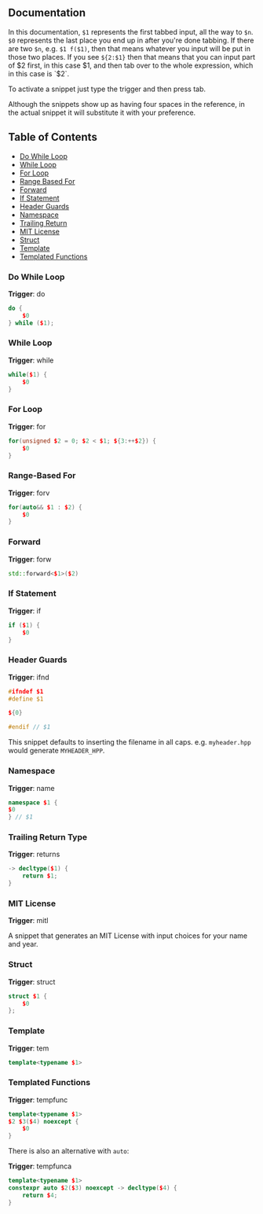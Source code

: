## Documentation

In this documentation, `$1` represents the first tabbed input, all the way to `$n`. `$0` represents the last place you end up in after you're done tabbing. If there are two `$n`, e.g. `$1 f($1)`, then that means whatever you input will be put in those two places. If you see `${2:$1}` then that means that you can input part of $2 first, in this case $1, and then tab over to the whole expression, which in this case is `$2`.

To activate a snippet just type the trigger and then press tab.

Although the snippets show up as having four spaces in the reference, in the actual snippet it will substitute it with
your preference.

## Table of Contents

- [Do While Loop](#do-while-loop)
- [While Loop](#while-loop)
- [For Loop](#for-loop)
- [Range Based For](#range-based-for)
- [Forward](#forward)
- [If Statement](#if-statement)
- [Header Guards](#header-guards)
- [Namespace](#namespace)
- [Trailing Return](#trailing-return-type)
- [MIT License](#mit-license)
- [Struct](#struct)
- [Template](#template)
- [Templated Functions](#templated-functions)


### Do While Loop

**Trigger**: do

```cpp
do {
    $0
} while ($1);
```

### While Loop

**Trigger**: while

```cpp
while($1) {
    $0
}
```

### For Loop

**Trigger**: for

```cpp
for(unsigned $2 = 0; $2 < $1; ${3:++$2}) {
    $0
}
```

### Range-Based For

**Trigger**: forv

```cpp
for(auto&& $1 : $2) {
    $0
}
```

### Forward

**Trigger**: forw

```cpp
std::forward<$1>($2)
```

### If Statement

**Trigger**: if

```cpp
if ($1) {
    $0
}
```

### Header Guards

**Trigger**: ifnd

```cpp
#ifndef $1
#define $1

${0}

#endif // $1
```

This snippet defaults to inserting the filename in all caps. e.g. `myheader.hpp` would generate `MYHEADER_HPP`.

### Namespace

**Trigger**: name

```cpp
namespace $1 {
$0
} // $1
```

### Trailing Return Type

**Trigger**: returns

```cpp
-> decltype($1) {
    return $1;
}
```

### MIT License

**Trigger**: mitl

A snippet that generates an MIT License with input choices for your name and year.

### Struct

**Trigger**: struct

```cpp
struct $1 {
    $0
};
```

### Template

**Trigger**: tem

```cpp
template<typename $1>
```

### Templated Functions

**Trigger**: tempfunc

```cpp
template<typename $1>
$2 $3($4) noexcept {
    $0
}
```

There is also an alternative with `auto`:

**Trigger**: tempfunca

```cpp
template<typename $1>
constexpr auto $2($3) noexcept -> decltype($4) {
    return $4;
}
```

